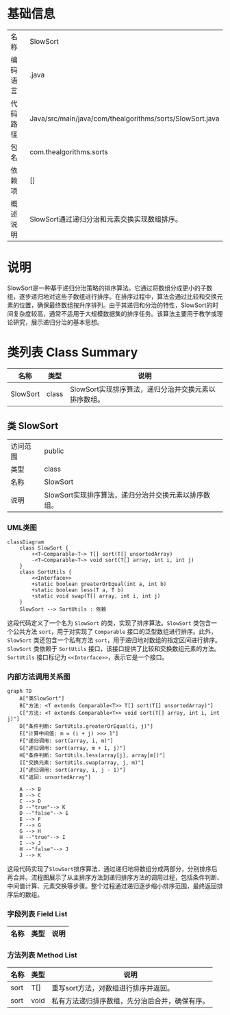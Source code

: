 # 基础信息

|      |      |
|------|------|
| 名称 | SlowSort |
| 编码语言 | .java |
| 代码路径 | Java/src/main/java/com/thealgorithms/sorts/SlowSort.java |
| 包名 | com.thealgorithms.sorts |
| 依赖项 | [] |
| 概述说明 | SlowSort通过递归分治和元素交换实现数组排序。 |

# 说明

SlowSort是一种基于递归分治策略的排序算法。它通过将数组分成更小的子数组，逐步递归地对这些子数组进行排序。在排序过程中，算法会通过比较和交换元素的位置，确保最终数组按升序排列。由于其递归和分治的特性，SlowSort的时间复杂度较高，通常不适用于大规模数据集的排序任务。该算法主要用于教学或理论研究，展示递归分治的基本思想。

# 类列表 Class Summary

| 名称   | 类型  | 说明 |
|-------|------|-------------|
| SlowSort | class | SlowSort实现排序算法，递归分治并交换元素以排序数组。 |



## 类 SlowSort

|      |      |
|------|------|
| 访问范围 | public |
| 类型 | class |
| 名称 | SlowSort |
| 说明 | SlowSort实现排序算法，递归分治并交换元素以排序数组。 |


### UML类图

```mermaid
classDiagram
    class SlowSort {
        +<T~Comparable~T~> T[] sort(T[] unsortedArray)
        -<T~Comparable~T~> void sort(T[] array, int i, int j)
    }
    class SortUtils {
        <<Interface>>
        +static boolean greaterOrEqual(int a, int b)
        +static boolean less(T a, T b)
        +static void swap(T[] array, int i, int j)
    }
    SlowSort --> SortUtils : 依赖
```

这段代码定义了一个名为 `SlowSort` 的类，实现了排序算法。`SlowSort` 类包含一个公共方法 `sort`，用于对实现了 `Comparable` 接口的泛型数组进行排序。此外，`SlowSort` 类还包含一个私有方法 `sort`，用于递归地对数组的指定区间进行排序。`SlowSort` 类依赖于 `SortUtils` 接口，该接口提供了比较和交换数组元素的方法。`SortUtils` 接口标记为 `<<Interface>>`，表示它是一个接口。


### 内部方法调用关系图

```mermaid
graph TD
    A["类SlowSort"]
    B["方法: <T extends Comparable<T>> T[] sort(T[] unsortedArray)"]
    C["方法: <T extends Comparable<T>> void sort(T[] array, int i, int j)"]
    D["条件判断: SortUtils.greaterOrEqual(i, j)"]
    E["计算中间值: m = (i + j) >>> 1"]
    F["递归调用: sort(array, i, m)"]
    G["递归调用: sort(array, m + 1, j)"]
    H["条件判断: SortUtils.less(array[j], array[m])"]
    I["交换元素: SortUtils.swap(array, j, m)"]
    J["递归调用: sort(array, i, j - 1)"]
    K["返回: unsortedArray"]

    A --> B
    B --> C
    C --> D
    D --"true"--> K
    D --"false"--> E
    E --> F
    F --> G
    G --> H
    H --"true"--> I
    I --> J
    H --"false"--> J
    J --> K
```

这段代码实现了`SlowSort`排序算法，通过递归地将数组分成两部分，分别排序后再合并。流程图展示了从主排序方法到递归排序方法的调用过程，包括条件判断、中间值计算、元素交换等步骤。整个过程通过递归逐步缩小排序范围，最终返回排序后的数组。

### 字段列表 Field List

| 名称  | 类型  | 说明 |
|-------|-------|------|

### 方法列表 Method List

| 名称  | 类型  | 说明 |
|-------|-------|------|
| sort | T[] | 重写sort方法，对数组进行排序并返回。 |
| sort | void | 私有方法递归排序数组，先分治后合并，确保有序。 |




